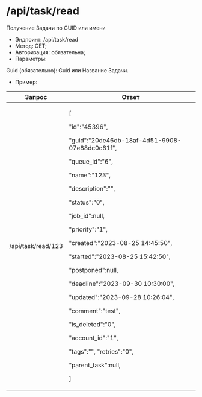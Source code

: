 # /api/task/read

Получение Задачи по GUID или имени

* Эндпоинт: /api/task/read &#x20;
* Метод: GET;
* Авторизация: обязательна;
* Параметры:

Guid (обязательно): Guid или Название Задачи.

* Пример:

| Запрос              | Ответ                                                                                                                                                                                                                                                                                                                                                                                                                                                                                                                                                                                                          |
| ------------------- | -------------------------------------------------------------------------------------------------------------------------------------------------------------------------------------------------------------------------------------------------------------------------------------------------------------------------------------------------------------------------------------------------------------------------------------------------------------------------------------------------------------------------------------------------------------------------------------------------------------- |
| /api/task/read/123  | <p>  [ </p><p>   "id":"45396",</p><p>   "guid":"20de46db-18af-4d51-9908-07e88dc0c61f",</p><p>   "queue_id":"6",</p><p>   "name":"123",</p><p>   "description":"",</p><p>   "status":"0",</p><p>   "job_id":null,</p><p>   "priority":"1",</p><p>   "created":"2023-08-25 14:45:50",</p><p>   "started":"2023-08-25 15:42:50",</p><p>   "postponed":null,</p><p>   "deadline":"2023-09-30 10:30:00",</p><p>   "updated":"2023-09-28 10:26:04",</p><p>   "comment":"test",</p><p>   "is_deleted":"0",</p><p>   "account_id":"1",</p><p>   "tags":"", "retries":"0",</p><p>   "parent_task":null,</p><p>   ] </p> |
